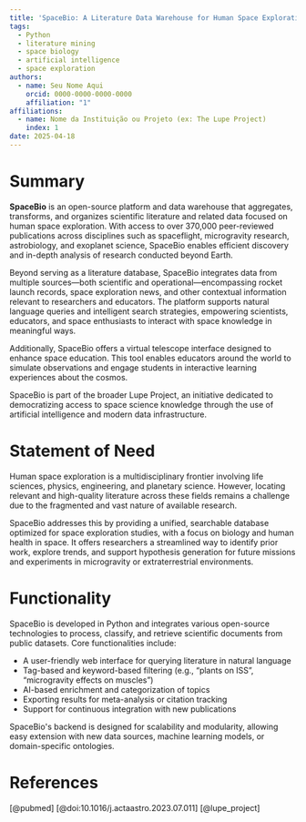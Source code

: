 ```yaml
---
title: 'SpaceBio: A Literature Data Warehouse for Human Space Exploration'
tags:
  - Python
  - literature mining
  - space biology
  - artificial intelligence
  - space exploration
authors:
  - name: Seu Nome Aqui
    orcid: 0000-0000-0000-0000
    affiliation: "1"
affiliations:
  - name: Nome da Instituição ou Projeto (ex: The Lupe Project)
    index: 1
date: 2025-04-18
---
```


# Summary

**SpaceBio** is an open-source platform and data warehouse that aggregates, transforms, and organizes scientific literature and related data focused on human space exploration. With access to over 370,000 peer-reviewed publications across disciplines such as spaceflight, microgravity research, astrobiology, and exoplanet science, SpaceBio enables efficient discovery and in-depth analysis of research conducted beyond Earth.

Beyond serving as a literature database, SpaceBio integrates data from multiple sources—both scientific and operational—encompassing rocket launch records, space exploration news, and other contextual information relevant to researchers and educators. The platform supports natural language queries and intelligent search strategies, empowering scientists, educators, and space enthusiasts to interact with space knowledge in meaningful ways.

Additionally, SpaceBio offers a virtual telescope interface designed to enhance space education. This tool enables educators around the world to simulate observations and engage students in interactive learning experiences about the cosmos.

SpaceBio is part of the broader Lupe Project, an initiative dedicated to democratizing access to space science knowledge through the use of artificial intelligence and modern data infrastructure.

# Statement of Need

Human space exploration is a multidisciplinary frontier involving life sciences, physics, engineering, and planetary science. However, locating relevant and high-quality literature across these fields remains a challenge due to the fragmented and vast nature of available research.

SpaceBio addresses this by providing a unified, searchable database optimized for space exploration studies, with a focus on biology and human health in space. It offers researchers a streamlined way to identify prior work, explore trends, and support hypothesis generation for future missions and experiments in microgravity or extraterrestrial environments.

# Functionality

SpaceBio is developed in Python and integrates various open-source technologies to process, classify, and retrieve scientific documents from public datasets. Core functionalities include:

- A user-friendly web interface for querying literature in natural language
- Tag-based and keyword-based filtering (e.g., “plants on ISS”, “microgravity effects on muscles”)
- AI-based enrichment and categorization of topics
- Exporting results for meta-analysis or citation tracking
- Support for continuous integration with new publications

SpaceBio's backend is designed for scalability and modularity, allowing easy extension with new data sources, machine learning models, or domain-specific ontologies.

# References

[@pubmed]
[@doi:10.1016/j.actaastro.2023.07.011]
[@lupe_project]
